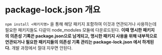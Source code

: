 # package-lock.json 개요

`npm install <패키지명>` 을 통해 해당 패키지 포함하여 이것과 연관되거나 사용하는데 필요한 패키지들도 다같이 node_modules 모듈에 다운로드된다. **이때 명시한 패키지의 의존성 기록은 package.json으로 남게되고, 명시한 패키지 사용을 위해 내부적으로 연관되거나 필요한 패키지들의 의존성 기록 관리는 package-lock.json 에서 하게된다.** 개발 과정에서 절대 지우면 안된다.
